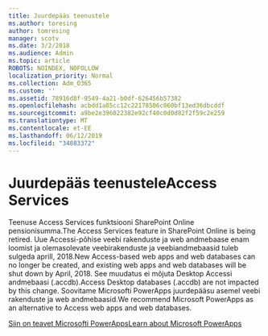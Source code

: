 ```yaml
---
title: Juurdepääs teenustele
ms.author: toresing
author: tomresing
manager: scotv
ms.date: 3/2/2018
ms.audience: Admin
ms.topic: article
ROBOTS: NOINDEX, NOFOLLOW
localization_priority: Normal
ms.collection: Adm_O365
ms.custom: ''
ms.assetid: 78916d8f-9549-4a21-b0df-626456b57382
ms.openlocfilehash: acbdd1a85cc12c22178506c060bf13ed36dbcddf
ms.sourcegitcommit: a9be2e396022382e92cf40c0d0d82f2f59c2e259
ms.translationtype: MT
ms.contentlocale: et-EE
ms.lasthandoff: 06/12/2019
ms.locfileid: "34883372"
---
```

# <a name="access-services"></a><span data-ttu-id="45808-102">Juurdepääs teenustele</span><span class="sxs-lookup"><span data-stu-id="45808-102">Access Services</span></span>

<span data-ttu-id="45808-103">Teenuse Access Services funktsiooni SharePoint Online pensionisumma.</span><span class="sxs-lookup"><span data-stu-id="45808-103">The Access Services feature in SharePoint Online is being retired.</span></span> <span data-ttu-id="45808-104">Uue Accessi-põhise veebi rakenduste ja web andmebaase enam loomist ja olemasolevate veebirakenduste ja veebiandmebaasid tuleb sulgeda aprill, 2018.</span><span class="sxs-lookup"><span data-stu-id="45808-104">New Access-based web apps and web databases can no longer be created, and existing web apps and web databases will be shut down by April, 2018.</span></span> <span data-ttu-id="45808-105">See muudatus ei mõjuta Desktop Accessi andmebaasi (.accdb).</span><span class="sxs-lookup"><span data-stu-id="45808-105">Access Desktop databases (.accdb) are not impacted by this change.</span></span> <span data-ttu-id="45808-106">Soovitame Microsofti PowerApps juurdepääsu asemel veebi rakenduste ja web andmebaasid.</span><span class="sxs-lookup"><span data-stu-id="45808-106">We recommend Microsoft PowerApps as an alternative to Access web apps and web databases.</span></span> 
  
[<span data-ttu-id="45808-107">Siin on teavet Microsofti PowerApps</span><span class="sxs-lookup"><span data-stu-id="45808-107">Learn about Microsoft PowerApps</span></span>](https://powerapps.microsoft.com/)
  